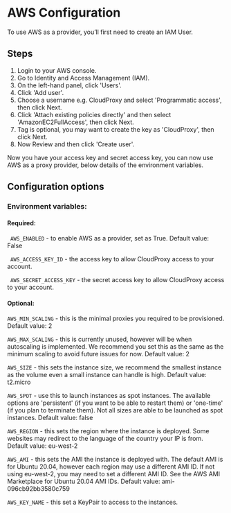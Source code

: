 # AWS Configuration

To use AWS as a provider, you’ll first need to create an IAM User.

## Steps

1. Login to your AWS console.
2. Go to Identity and Access Management (IAM).
3. On the left-hand panel, click 'Users'.
4. Click 'Add user'.
5. Choose a username e.g. CloudProxy and select 'Programmatic access', then click Next.
6. Click 'Attach existing policies directly' and then select 'AmazonEC2FullAccess', then click Next.
7. Tag is optional, you may want to create the key as 'CloudProxy', then click Next.
8. Now Review and then click 'Create user'.

Now you have your access key and secret access key, you can now use AWS as a proxy provider, below details of the environment variables.

## Configuration options
### Environment variables: 
#### Required:
`` AWS_ENABLED`` - to enable AWS as a provider, set as True. Default value: False

`` AWS_ACCESS_KEY_ID`` - the access key to allow CloudProxy access to your account. 

`` AWS_SECRET_ACCESS_KEY`` - the secret access key to allow CloudProxy access to your account.
#### Optional:
``AWS_MIN_SCALING`` - this is the minimal proxies you required to be provisioned. Default value: 2

``AWS_MAX_SCALING`` - this is currently unused, however will be when autoscaling is implemented. We recommend you set this as the same as the minimum scaling to avoid future issues for now. Default value: 2

``AWS_SIZE``  - this sets the instance size, we recommend the smallest instance as the volume even a small instance can handle is high. Default value: t2.micro

``AWS_SPOT`` - use this to launch instances as spot instances. The available options are 'persistent' (if you want to be able to restart them) or 'one-time' (if you plan to terminate them). Not all sizes are able to be launched as spot instances. Default value: false

``AWS_REGION`` - this sets the region where the instance is deployed. Some websites may redirect to the language of the country your IP is from. Default value: eu-west-2

``AWS_AMI`` - this sets the AMI the instance is deployed with. The default AMI is for Ubuntu 20.04, however each region may use a different AMI ID. If not using eu-west-2, you may need to set a different AMI ID. See the AWS AMI Marketplace for Ubuntu 20.04 AMI IDs. Default value: ami-096cb92bb3580c759

``AWS_KEY_NAME`` - this set a KeyPair to access to the instances.